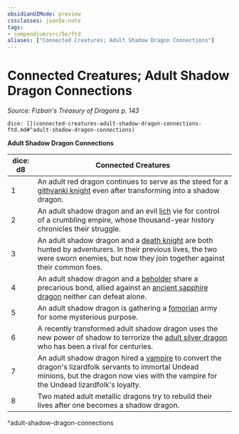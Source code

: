 ```yaml
---
obsidianUIMode: preview
cssclasses: json5e-note
tags:
- compendium/src/5e/ftd
aliases: ["Connected Creatures; Adult Shadow Dragon Connections"]
---
```

# Connected Creatures; Adult Shadow Dragon Connections
*Source: Fizban's Treasury of Dragons p. 143* 

`dice: [](connected-creatures-adult-shadow-dragon-connections-ftd.md#^adult-shadow-dragon-connections)`

**Adult Shadow Dragon Connections**

| dice: d8 | Connected Creatures |
|----------|---------------------|
| 1 | An adult red dragon continues to serve as the steed for a [githyanki knight](/2-Mechanics/CLI/bestiary/humanoid/githyanki-knight.md) even after transforming into a shadow dragon. |
| 2 | An adult shadow dragon and an evil [lich](/2-Mechanics/CLI/bestiary/undead/lich.md) vie for control of a crumbling empire, whose thousand-year history chronicles their struggle. |
| 3 | An adult shadow dragon and a [death knight](/2-Mechanics/CLI/bestiary/undead/death-knight.md) are both hunted by adventurers. In their previous lives, the two were sworn enemies, but now they join together against their common foes. |
| 4 | An adult shadow dragon and a [beholder](/2-Mechanics/CLI/bestiary/aberration/beholder.md) share a precarious bond, allied against an [ancient sapphire dragon](/2-Mechanics/CLI/bestiary/dragon/ancient-sapphire-dragon-ftd.md) neither can defeat alone. |
| 5 | An adult shadow dragon is gathering a [fomorian](/2-Mechanics/CLI/bestiary/giant/fomorian.md) army for some mysterious purpose. |
| 6 | A recently transformed adult shadow dragon uses the new power of shadow to terrorize the [adult silver dragon](/2-Mechanics/CLI/bestiary/dragon/adult-silver-dragon.md) who has been a rival for centuries. |
| 7 | An adult shadow dragon hired a [vampire](/2-Mechanics/CLI/bestiary/undead/vampire.md) to convert the dragon's lizardfolk servants to immortal Undead minions, but the dragon now vies with the vampire for the Undead lizardfolk's loyalty. |
| 8 | Two mated adult metallic dragons try to rebuild their lives after one becomes a shadow dragon. |
^adult-shadow-dragon-connections
